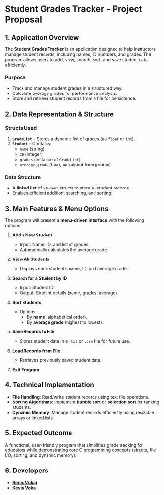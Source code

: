 # Student Grades Tracker - Project Proposal  

## **1. Application Overview**  
The **Student Grades Tracker** is an application designed to help instructors manage student records, including names, ID numbers, and grades. The program allows users to add, view, search, sort, and save student data efficiently.  

### **Purpose**  
- Track and manage student grades in a structured way.  
- Calculate average grades for performance analysis.  
- Store and retrieve student records from a file for persistence.  

## **2. Data Representation & Structure**  

### **Structs Used**  
1. **`GradeList`** – Stores a dynamic list of grades (as `float` or `int`).  
2. **`Student`** – Contains:  
   - `name` (string)  
   - `ID` (integer)  
   - `grades` (instance of `GradeList`)  
   - `average_grade` (float, calculated from grades)  

### **Data Structure**  
- A **linked list** of `Student` structs to store all student records.  
- Enables efficient addition, searching, and sorting.  

## **3. Main Features & Menu Options**  

The program will present a **menu-driven interface** with the following options:  

1. **Add a New Student**  
   - Input: Name, ID, and list of grades.  
   - Automatically calculates the average grade.  

2. **View All Students**  
   - Displays each student’s name, ID, and average grade.  

3. **Search for a Student by ID**  
   - Input: Student ID.  
   - Output: Student details (name, grades, average).  

4. **Sort Students**  
   - Options:  
     - By **name** (alphabetical order).  
     - By **average grade** (highest to lowest).  

5. **Save Records to File**  
   - Stores student data in a `.txt` or `.csv` file for future use.  

6. **Load Records from File**  
   - Retrieves previously saved student data.  

7. **Exit Program**  

## **4. Technical Implementation**  
- **File Handling**: Read/write student records using text file operations.  
- **Sorting Algorithms**: Implement **bubble sort** or **selection sort** for ranking students.  
- **Dynamic Memory**: Manage student records efficiently using resizable arrays or linked lists.  

## **5. Expected Outcome**  
A functional, user-friendly program that simplifies grade tracking for educators while demonstrating core C programming concepts (structs, file I/O, sorting, and dynamic memory).  

## **6. Developers**
 
- **[Renis Vukaj](https://github.com/renisv)**  
- **[Kevin Voka](https://github.com/kevin10v)**  
